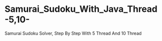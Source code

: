 # Samurai_Sudoku_With_Java_Thread-5,10-
 Samurai Sudoku Solver, Step By Step With 5 Thread And 10 Thread
